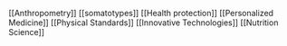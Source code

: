 [[Anthropometry]]
[[somatotypes]]
[[Health protection]]
[[Personalized Medicine]]
[[Physical Standards]]
[[Innovative Technologies]]
[[Nutrition Science]]
